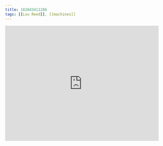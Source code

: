 ```yaml
---
title: 182603411286
tags: [[Lou Reed]], [[machines]]
---
```

<iframe allow="accelerometer; autoplay; clipboard-write; encrypted-media; gyroscope; picture-in-picture" allowfullscreen="" frameborder="0" height="375" id="youtube_iframe" src="https://www.youtube.com/embed/9I5OtlKjzJo?feature=oembed&amp;enablejsapi=1&amp;origin=https://safe.txmblr.com&amp;wmode=opaque" width="500"></iframe>